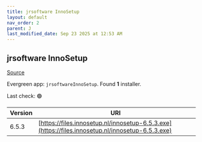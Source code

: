 ```yaml
---
title: jrsoftware InnoSetup
layout: default
nav_order: 2
parent: J
last_modified_date: Sep 23 2025 at 12:53 AM
---
```


## jrsoftware InnoSetup

[Source](https://www.innosetup.com)

Evergreen app: `jrsoftwareInnoSetup`. Found **1** installer.

Last check: 🟢

| Version | URI                                                                                              |
| ------- | ------------------------------------------------------------------------------------------------ |
| 6.5.3   | [https://files.innosetup.nl/innosetup-6.5.3.exe](https://files.innosetup.nl/innosetup-6.5.3.exe) |
